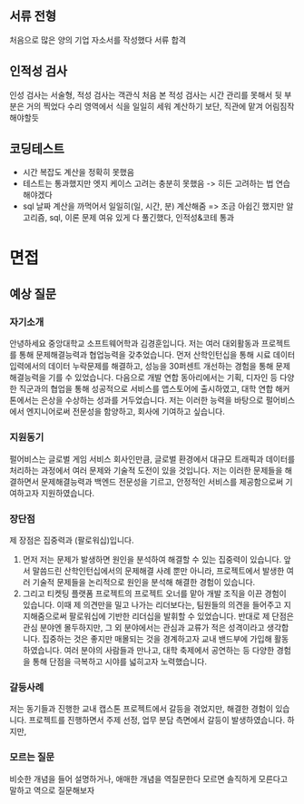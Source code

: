 ## 서류 전형
처음으로 많은 양의 기업 자소서를 작성했다
서류 합격
## 인적성 검사
인성 검사는 서술형, 적성 검사는 객관식
처음 본 적성 검사는 시간 관리를 못해서 뒷 부분은 거의 찍었다
수리 영역에서 식을 일일히 세워 계산하기 보단, 직관에 맡겨 어림짐작해야할듯
## 코딩테스트
- 시간 복잡도 계산을 정확히 못했음
- 테스트는 통과했지만 엣지 케이스 고려는 충분히 못했음 -> 히든 고려하는 법 연습해야겠다
- sql 날짜 계산을 까먹어서 일일히(일, 시간, 분) 계산해줌
=> 조금 아쉽긴 했지만 알고리즘, sql, 이론 문제 여유 있게 다 풀긴했다, 인적성&코테 통과
# 면접
## 예상 질문
### 자기소개
안녕하세요 중앙대학교 소프트웨어학과 김경훈입니다.
저는 여러 대외활동과 프로젝트를 통해 문제해결능력과 협업능력을 갖추었습니다.
먼저 산학인턴십을 통해 시료 데이터 입력에서의 데이터 누락문제를 해결하고, 성능을 30퍼센트 개선하는 경험을 통해 문제해결능력을 기를 수 있었습니다.
다음으로 개발 연합 동아리에서는 기획, 디자인 등 다양한 직군과의 협업을 통해 성공적으로 서비스를 앱스토어에 출시하였고, 대학 연합 해커톤에서는 은상을 수상하는 성과를 거두었습니다.
저는 이러한 능력을 바탕으로 펄어비스에서 엔지니어로써 전문성을 함양하고, 회사에 기여하고 싶습니다.
### 지원동기
펄어비스는 글로벌 게임 서비스 회사인만큼, 글로벌 환경에서 대규모 트래픽과 데이터를 처리하는 과정에서 여러 문제와 기술적 도전이 있을 것입니다. 저는 이러한 문제들을 해결하면서 문제해결능력과 백엔드 전문성을 기르고, 안정적인 서비스를 제공함으로써 기여하고자 지원하였습니다.
### 장단점
제 장점은 집중력과 (팔로워십)입니다.
1. 먼저 저는 문제가 발생하면 원인을 분석하여 해결할 수 있는 집중력이 있습니다. 
앞서 말씀드린 산학인턴십에서의 문제해결 사례 뿐만 아니라, 프로젝트에서 발생한 여러 기술적 문제들을 논리적으로 원인을 분석해 해결한 경험이 있습니다.
2. 그리고 티켓팅 플랫폼 프로젝트의 프로젝트 오너를 맡아 개발 조직을 이끈 경험이 있습니다. 이때 제 의견만을 밀고 나가는 리더보다는, 팀원들의 의견을 들어주고 지지해줌으로써 팔로워십에 기반한 리더십을 발휘할 수 있었습니다. 
반대로 제 단점은 관심 분야엔 몰두하지만, 그 외 분야에서는 관심과 교류가 적은 성격이라고 생각합니다.
집중하는 것은 좋지만 매몰되는 것을 경계하고자 교내 밴드부에 가입해 활동하였습니다. 여러 분야의 사람들과 만나고, 대학 축제에서 공연하는 등 다양한 경험을 통해 단점을 극복하고 시야를 넓히고자 노력했습니다.
### 갈등사례
저는 동기들과 진행한 교내 캡스톤 프로젝트에서 갈등을 겪었지만, 해결한 경험이 있습니다.
프로젝트를 진행하면서 주제 선정, 업무 분담 측면에서 갈등이 발생하였습니다.
하지만, 

### 모르는 질문
비슷한 개념을 들어 설명하거나, 애매한 개념을 역질문한다
모르면 솔직하게 모른다고 말하고 역으로 질문해보자